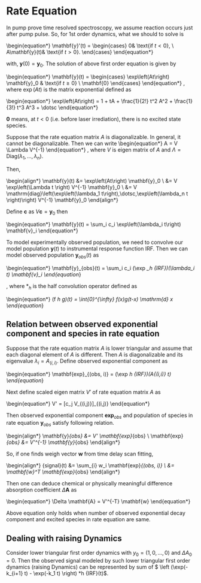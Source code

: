 # Rate Equation

In pump prove time resolved spectroscopy, we assume reaction occurs just after pump pulse. So, for 1st order dynamics, what we should to solve is

\begin{equation*}
\mathbf{y}'(t) = \begin{cases}
0& \text{if $t < 0$}, \\
A\mathbf{y}(t)& \text{if $t>0$}.
\end{cases}
\end{equation*}

with, $\mathbf{y}(0)=\mathbf{y}_0$. The solution of above first order equation is given by

\begin{equation*}
\mathbf{y}(t) = \begin{cases} 
\exp\left(At\right) \mathbf{y}_0 & \text{if $t\geq 0$} \\
\mathbf{0}
\end{cases}
\end{equation*}
, where $\exp\left(At\right)$ is the matrix exponential defined as 

\begin{equation*}
\exp\left(At\right) = 1 + tA + \frac{1}{2!} t^2 A^2 + \frac{1}{3!} t^3 A^3 + \dotsc
\end{equation*}

$\mathbf{0}$ means, at $t<0$ (i.e. before laser irrediation), there is no excited state species. 

Suppose that the rate equation matrix $A$ is diagonalizable. In general, it cannot be diagonalizable.
Then we can write 
\begin{equation*}
A = V \Lambda V^{-1}
\end{equation*}
, where $V$ is eigen matrix of $A$ and $\Lambda = \mathrm{Diag}\left(\lambda_1,\dotsc,\lambda_n\right)$.

Then,

\begin{align*}
\mathbf{y}(t) &= \exp\left(At\right) \mathbf{y}_0 \\
&= V \exp\left(\Lambda t \right) V^{-1} \mathbf{y}_0 \\
&= V \mathrm{diag}\left(\exp\left(\lambda_1 t\right),\dotsc,\exp\left(\lambda_n t \right)\right) V^{-1} \mathbf{y}_0
\end{align*}

Define $\mathbf{c}$ as $V\mathbf{c} = \mathbf{y}_0$ then

\begin{equation*}
\mathbf{y}(t) = \sum_i c_i \exp\left(\lambda_i t\right) \mathbf{v}_i
\end{equation*}

To model experimentally observed population, we need to convolve our model population $\mathbf{y}(t)$ to instrumental response function $\mathrm{IRF}$.
Then we can model observed population $\mathbf{y}_{obs}(t)$ as

\begin{equation*}
\mathbf{y}_{obs}(t) = \sum_i c_i (\exp *_h {IRF})(\lambda_i t) \mathbf{v}_i
\end{equation*}

, where $*_h$ is the half convolution operator defined as

\begin{equation*}
(f *_h g)(t) = \int_{0}^{\infty} f(x)g(t-x) \mathrm{d} x
\end{equation*}

## Relation between observed exponential component and species in rate equation

Suppose that the rate equation matrix $A$ is lower triangular and assume that each diagonal element of $A$ is different.
Then $A$ is diagonalizable and its eigenvalue $\lambda_i = A_{(i,i)}.$
Define observed exponential component as

\begin{equation*}
\mathbf{exp}_{(obs, i)} = (\exp *_h {IRF})(A_{(i,i)} t)
\end{equation*}

Next define scaled eigen matrix $V'$ of rate equation matrix $A$ as

\begin{equation*}
V' = [c_j V_{(i,j)}]_{(i,j)}
\end{equation*}

Then observed exponential component $\mathbf{exp}_{obs}$ and population of species in rate equation $\mathbf{y}_{obs}$ satisfy following relation.

\begin{align*}
\mathbf{y}_{obs} &= V' \mathbf{exp}_{obs} \\
\mathbf{exp}_{obs} &= V'^{-1} \mathbf{y}_{obs}
\end{align*}

So, if one finds weigh vector $\mathbf{w}$ from time delay scan fitting,

\begin{align*}
{signal}(t) &= \sum_{i} w_i \mathbf{exp}_{(obs, i)} \\
&= \mathbf{w}^T \mathbf{exp}_{obs}
\end{align*}

Then one can deduce chemical or physically meaningful difference absorption coefficient $\Delta \mathbf{A}$ as

\begin{equation*}
\Delta \mathbf{A} = V'^{-T} \mathbf{w}
\end{equation*}

Above equation only holds when number of observed exponential decay component and excited species in rate equation are same. 

## Dealing with raising Dynamics 

Consider lower triangular first order dynamics with $y_0 = (1, 0, \dotsc, 0)$ and $\Delta A_0 = 0$. Then the observed signal modeled by such lower triangular first order dynamics (raising Dynamics) can be represented by sum of $ \left (\exp(-k_{i+1} t) - \exp(-k_1 t) \right) *h {IRF}(t)$.
